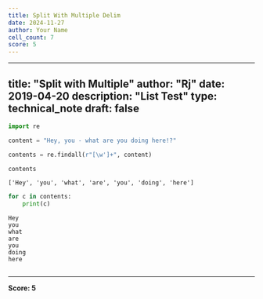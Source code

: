 ```yaml
---
title: Split With Multiple Delim
date: 2024-11-27
author: Your Name
cell_count: 7
score: 5
---
```


---
title: "Split with Multiple"
author: "Rj"
date: 2019-04-20
description: "List Test"
type: technical_note
draft: false
---

```python
import re
```


```python
content = "Hey, you - what are you doing here!?"
```


```python
contents = re.findall(r"[\w']+", content)
```


```python
contents
```




    ['Hey', 'you', 'what', 'are', 'you', 'doing', 'here']




```python
for c in contents:
    print(c)
```

    Hey
    you
    what
    are
    you
    doing
    here



```python

```


---
**Score: 5**